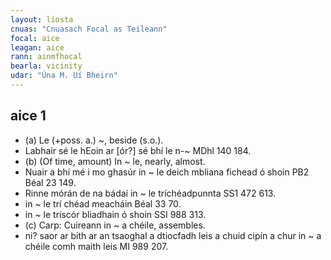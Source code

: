 ```yaml
---
layout: liosta
cnuas: "Cnuasach Focal as Teileann"
focal: aice
leagan: aice
rann: ainmfhocal
bearla: vicinity
udar: "Úna M. Uí Bheirn"
---
```

## aice 1

* (a) Le (+poss. a.) ~, beside (s.o.). 
* Labhair sé le hEoin ar [ór?] sé bhí le n-~ MDhl 140 184. 
* (b) (Of time, amount) In ~ le, nearly, almost. 
*  Nuair a bhí mé i mo ghasúr in ~ le deich mbliana fichead ó shoin PB2
Béal 23 149.
* Rinne mórán de na bádaí in ~ le tríchéadpunnta SS1 472 613.
* in ~ le trí chéad meacháin Béal 33 70.
* in ~ le tríscór bliadhain ó shoin SSI 988 313. 
* (c) Carp: Cuireann in ~ a chéile, assembles.
* ni? saor ar bith ar an tsaoghal a dtiocfadh leis a chuid cipín a chur in
~ a chéile comh maith leis MI 989 207.  
